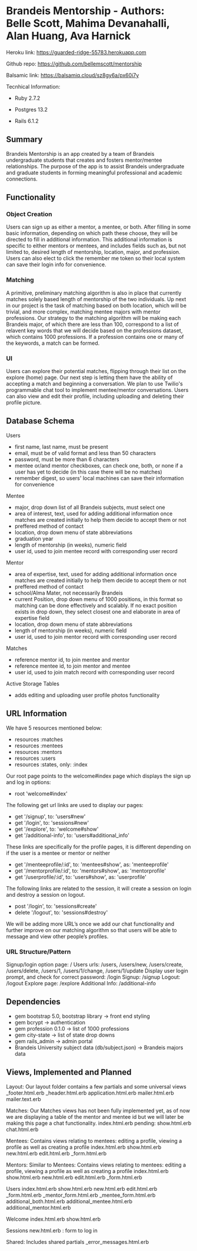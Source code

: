 # Brandeis Mentorship - Authors: Belle Scott, Mahima Devanahalli, Alan Huang, Ava Harnick

Heroku link: https://guarded-ridge-55783.herokuapp.com

Github repo: https://github.com/bellemscott/mentorship

Balsamic link: https://balsamiq.cloud/sz8gy6a/px60i7y

Tecnhical Information:

* Ruby 2.7.2

* Postgres 13.2

* Rails 6.1.2

## Summary

Brandeis Mentorship is an app created by a team of Brandeis undergraduate students that creates and fosters mentor/mentee relationships. The purpose of the app is to assist Brandeis undergraduate and graduate students in forming meaningful professional and academic connections. 

## Functionality


### Object Creation
Users can sign up as either a mentor, a mentee, or both. After filling in some basic information, depending on which path these choose, they will be directed to fill in additional information. This additional information is specific to either mentors or mentees, and includes fields such as, but not limited to, desired length of mentorship, location, major, and profession. Users can also elect to click the remember me token so their local system can save their login info for convenience.

### Matching
A primitive, preliminary matching algorithm is also in place that currently matches solely based length of mentorship of the two individuals. Up next in our project is the task of matching based on both location, which will be trivial, and more complex, matching mentee majors with mentor professions. Our strategy to the matching algorithm will be making each Brandeis major, of which there are less than 100, correspond to a list of relavent key words that we will decide based on the professions dataset, which contains 1000 professions. If a profession contains one or many of the keywords, a match can be formed. 

### UI
Users can explore their potential matches, flipping through their list on the explore (home) page. Our next step is letting them have the ability of accepting a match and beginning a conversation. We plan to use Twilio's programmable chat tool to implement mentee/mentor conversations. Users can also view and edit their profile, including uploading and deleting their profile picture.

## Database Schema 

Users
* first name, last name, must be present
* email, must be of valid format and less than 50 characters
* password, must be more than 6 characters
* mentee or/and mentor checkboxes, can check one, both, or none if a user has yet to decide (in this case there will be no matches)
* remember digest, so users' local machines can save their information for convenience 

Mentee
* major, drop down list of all Brandeis subjects, must select one
* area of interest, text, used for adding additional information once matches are created initially to help them decide to accept them or not
* preffered method of contact
* location, drop down menu of state abbreviations
* graduation year
* length of mentorship (in weeks), numeric field 
* user id, used to join mentee record with corresponding user record

Mentor
* area of expertise, text, used for adding additional information once matches are created initially to help them decide to accept them or not
* preffered method of contact
* school/Alma Mater, not necessarily Brandeis
* current Position, drop down menu of 1000 positions, in this format so matching can be done effectively and scalably. If no exact position exists in drop down, they select closest one and elaborate in area of expertise field
* location, drop down menu of state abbreviations
* length of mentorship (in weeks), numeric field
* user id, used to join mentor record with corresponding user record

Matches
* reference mentor id, to join mentee and mentor
* reference mentee id, to join mentor and mentee
* user id, used to join match record with corresponding user record

Active Storage Tables
* adds editing and uploading user profile photos functionality 

## URL Information

We have 5 resources mentioned below: 

  * resources :matches
  * resources :mentees
  * resources :mentors
  * resources :users
  * resources :states, only: :index

Our root page points to the welcome#index page which displays the sign up and log in options: 

  * root 'welcome#index'

The following get url links are used to display our pages:

  * get  '/signup',  to: 'users#new'
  * get    '/login',   to: 'sessions#new'
  * get    '/explore',   to: 'welcome#show'
  * get     '/additional-info', to: 'users#additional_info'

These links are specifically for the profile pages, it is different depending on if the user is a mentee or mentor or neither

  * get '/menteeprofile/:id', to: 'mentees#show', as: 'menteeprofile'
  * get '/mentorprofile/:id', to: 'mentors#show', as: 'mentorprofile'
  * get '/userprofile/:id', to: 'users#show', as: 'userprofile'

The following links are related to the session, it will create a session on login and destroy a session on logout. 

  * post   '/login',   to: 'sessions#create'
  * delete '/logout',  to: 'sessions#destroy'

We will be adding more URL’s once we add our chat functionality and further improve on our matching algorithm so that users will be able to message and view other people’s profiles.

### URL Structure/Pattern
Signup/login option page: /
Users urls: /users, /users/new, /users/create, /users/delete, /users/1, /users/1/change, /users/1/update
Display user login prompt, and check for correct password: /login
Signup: /signup
Logout: /logout
Explore page: /explore
Additional Info: /additional-info

## Dependencies

* gem bootstrap 5.0, bootstrap library -> front end styling
* gem bcrypt -> authentication
* gem profession 0.1.0 -> list of 1000 professions
* gem city-state -> list of state drop downs
* gem rails_admin -> admin portal
* Brandeis University subject data (db/subject.json) -> Brandeis majors data

## Views, Implemented and Planned

Layout: Our layout folder contains a few partials and some universal views
	_footer.html.erb
	_header.html.erb
	application.html.erb
	mailer.html.erb
	mailer.text.erb

Matches: Our Matches views has not been fully implemented yet, as of now we are displaying a table of the mentor and mentee id but we will later be making this page a chat
functionality.
	index.html.erb
	pending: show.html.erb
			chat.html.erb

Mentees: Contains views relating to mentees: editing a profile, viewing a profile as well as creating a profile 
	index.html.erb
	show.html.erb
	new.html.erb
	edit.html.erb
	_form.html.erb

Mentors: Similar to Mentees: Contains views relating to mentees: editing a profile, viewing a profile as well as creating a profile 
	index.html.erb
	show.html.erb
	new.html.erb
	edit.html.erb
	_form.html.erb

Users 
	index.html.erb
	show.html.erb
	new.html.erb
	edit.html.erb
	_form.html.erb
	_mentor_form.html.erb
	_mentee_form.html.erb
	additional_both.html.erb
	additional_mentee.html.erb
	additional_mentor.html.erb
	
Welcome 
	index.html.erb
	show.html.erb

Sessions
	new.html.erb : form to log in 

Shared: Includes shared partials
	_error_messages.html.erb
